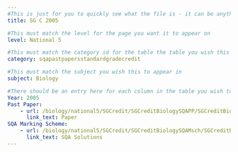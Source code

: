 ```yaml
---
#This is just for you to quickly see what the file is - it can be anything you want
title: SG C 2005

#This must match the level for the page you want it to appear on
level: National 5

#This must match the category id for the table the table you wish this to appear in
category: sqapastpapersstandardgradecredit

#This must match the subject you wish this to appear in
subject: Biology

#There should be an entry here for each column in the table you wish to populate:
Year: 2005
Past Paper:
    - url: /biology/national5/SGCredit/SGCreditBiologySQAPP/SGCreditBiologySQApp2005.pdf
      link_text: Paper
SQA Marking Scheme:
    - url: /biology/national5/SGCredit/SGCreditBiologySQAMsch/SGCreditBiologySQAmsch2005.pdf
      link_text: SQA Solutions
---
```


